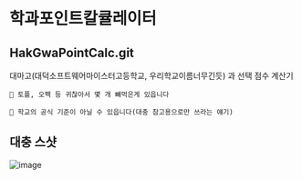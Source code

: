 # 학과포인트칼큘레이터
## HakGwaPointCalc.git
대마고(대덕소프트웨어마이스터고등학교, 우리학교이름너무긴듯) 과 선택 점수 계산기
```
🎅 토플, 오펙 등 귀찮아서 몇 개 뺴먹은게 있읍니다
```
```
🔴 학교의 공식 기준이 아닐 수 있읍니다(대충 참고용으로만 쓰라는 얘기)
```

## 대충 스샷
![image](https://user-images.githubusercontent.com/76112135/208856451-89c4dc82-9a87-47ae-909e-fc8ae0d3745e.png)
